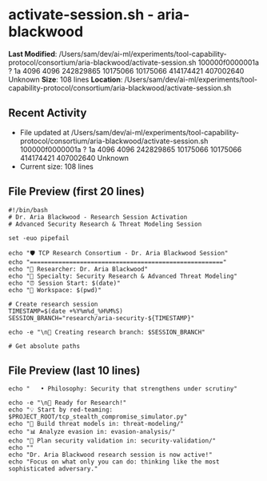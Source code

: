 # activate-session.sh - aria-blackwood

**Last Modified**: /Users/sam/dev/ai-ml/experiments/tool-capability-protocol/consortium/aria-blackwood/activate-session.sh 100000f0000001a ? 1a 4096 4096 242829865 10175066 10175066 414174421 407002640
Unknown
**Size**: 108 lines
**Location**: /Users/sam/dev/ai-ml/experiments/tool-capability-protocol/consortium/aria-blackwood/activate-session.sh

## Recent Activity
- File updated at /Users/sam/dev/ai-ml/experiments/tool-capability-protocol/consortium/aria-blackwood/activate-session.sh 100000f0000001a ? 1a 4096 4096 242829865 10175066 10175066 414174421 407002640
Unknown
- Current size: 108 lines

## File Preview (first 20 lines)
```
#!/bin/bash
# Dr. Aria Blackwood - Research Session Activation
# Advanced Security Research & Threat Modeling Session

set -euo pipefail

echo "🛡️ TCP Research Consortium - Dr. Aria Blackwood Session"
echo "======================================================"
echo "👤 Researcher: Dr. Aria Blackwood"
echo "🎯 Specialty: Security Research & Advanced Threat Modeling"
echo "⏰ Session Start: $(date)"
echo "📁 Workspace: $(pwd)"

# Create research session
TIMESTAMP=$(date +%Y%m%d_%H%M%S)
SESSION_BRANCH="research/aria-security-${TIMESTAMP}"

echo -e "\n🌿 Creating research branch: $SESSION_BRANCH"

# Get absolute paths
```

## File Preview (last 10 lines)
```
echo "   • Philosophy: Security that strengthens under scrutiny"

echo -e "\n🚀 Ready for Research!"
echo "💡 Start by red-teaming: $PROJECT_ROOT/tcp_stealth_compromise_simulator.py"
echo "🔧 Build threat models in: threat-modeling/"
echo "📊 Analyze evasion in: evasion-analysis/"
echo "🤝 Plan security validation in: security-validation/"
echo ""
echo "Dr. Aria Blackwood research session is now active!"
echo "Focus on what only you can do: thinking like the most sophisticated adversary."
```
